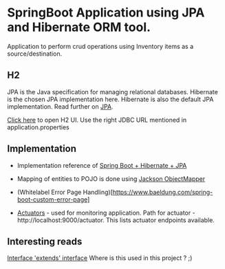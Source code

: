 SpringBoot Application using JPA and Hibernate ORM tool.
========================================================

Application to perform crud operations using Inventory items as a source/destination.

H2
--
JPA is the Java specification for managing relational databases. Hibernate is the chosen JPA implementation here. Hibernate is also
the default JPA implementation. Read further on [JPA](https://www.javatpoint.com/spring-boot-jpa).

[Click here](http://localhost:8080/h2-console) to open H2 UI.
Use the right JDBC URL mentioned in application.properties

Implementation
--------------
- Implementation reference of [Spring Boot + Hibernate + JPA](https://www.springboottutorial.com/hibernate-jpa-tutorial-with-spring-boot-starter-jpa)

- Mapping of entities to POJO is done using [Jackson ObjectMapper](https://www.tutorialspoint.com/jackson/jackson_objectmapper.htm)

- (Whitelabel Error Page Handling)[https://www.baeldung.com/spring-boot-custom-error-page]

- [Actuators](https://www.tutorialspoint.com/spring_boot/spring_boot_actuator.htm) - used for monitoring application. 
Path for actuator - http://localhost:9000/actuator. This lists actuator endpoints available.



Interesting reads
-----------------
[Interface 'extends' interface](https://www.interviewsansar.com/interface-extends-interface-in-java/) Where is this used in this project ? ;)